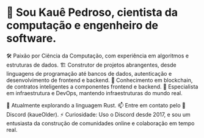 # 👋 Sou Kauê Pedroso, cientista da computação e engenheiro de software.
🛠️ Paixão por Ciência da Computação, com experiência em algoritmos e estruturas de dados.
🏗️ Construtor de projetos abrangentes, desde linguagens de programação até bancos de dados, autenticação e desenvolvimento de frontend e backend.
🔗 Conhecimento em blockchain, de contratos inteligentes a componentes frontend e backend.
🏢 Especialista em infraestrutura e DevOps, mantendo infraestruturas do mundo real.

👤 Atualmente explorando a linguagem Rust.
📫 Entre em contato pelo 💬Discord (kaueOlder).
⚡ Curiosidade: Uso o Discord desde 2017, e sou um entusiasta da construção de comunidades online e colaboração em tempo real.
